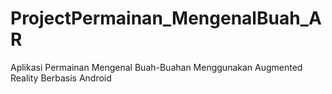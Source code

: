 # ProjectPermainan_MengenalBuah_AR
Aplikasi Permainan Mengenal Buah-Buahan Menggunakan Augmented Reality Berbasis Android
